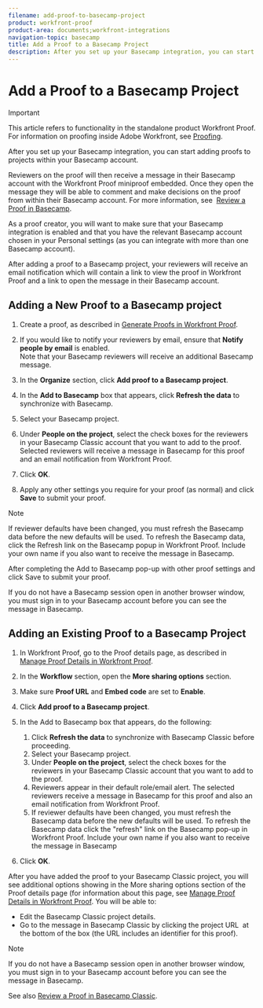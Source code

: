 ```yaml
---
filename: add-proof-to-basecamp-project
product: workfront-proof
product-area: documents;workfront-integrations
navigation-topic: basecamp
title: Add a Proof to a Basecamp Project
description: After you set up your Basecamp integration, you can start adding proofs to projects within your Basecamp account.
---
```


# Add a Proof to a Basecamp Project

>[!IMPORTANT]
>
>This article refers to functionality in the standalone product Workfront Proof. For information on proofing inside Adobe Workfront, see [Proofing](../../../review-and-approve-work/proofing/proofing.md).

After you set up your Basecamp integration, you can start adding proofs to projects within your Basecamp account.

Reviewers on the proof will then receive a message in their Basecamp account with the Workfront Proof miniproof embedded. Once they open the message they will be able to comment and make decisions on the proof from within their Basecamp account. For more information, see&nbsp; [Review a Proof in Basecamp](../../../workfront-proof/wp-integrations/basecamp/review-proof-basecamp.md).

As a proof creator, you will want to make sure that your Basecamp integration is enabled and that you have the relevant Basecamp account chosen in your Personal settings (as you can integrate with more than one Basecamp account).&nbsp;

After adding a proof to a Basecamp project, your reviewers will receive an email notification which will contain a link to view the proof in Workfront Proof and a link to open the message in their Basecamp account.

## Adding a New Proof to a Basecamp project

1. Create a proof, as described in [Generate Proofs in Workfront Proof](../../../workfront-proof/wp-work-proofsfiles/create-proofs-and-files/generate-proofs.md).&nbsp;
1. If you would like to notify your reviewers by email, ensure that&nbsp;**Notify people by email**&nbsp;is enabled.  
   Note that your Basecamp reviewers will receive an additional Basecamp message.

1. In the **Organize** section, click **Add proof to a Basecamp project**.

1. In the **Add to Basecamp** box that appears, click **Refresh the data** to synchronize with Basecamp.

1. Select your Basecamp project.
1. Under **People on the project**, select the check boxes for the reviewers in your Basecamp Classic account that you want to add to the proof.  
   Selected reviewers will receive a message in Basecamp for this proof and an email notification from Workfront Proof.

1. Click **OK**.&nbsp;
1. Apply any other settings you require for your proof (as normal) and click **Save** to submit your proof.&nbsp;

>[!NOTE]
>
>If reviewer defaults have been changed, you must refresh the Basecamp data before the new defaults will be used. To refresh the Basecamp data, click the Refresh link on the Basecamp popup in Workfront Proof.&nbsp;Include your own name if you also want to receive the message in Basecamp.
>
>After completing the Add to Basecamp pop-up with other proof settings and click Save to submit your proof.
>
>If you do not have a Basecamp session open in another browser window, you must sign in to your Basecamp account before you can see the message in Basecamp.

## Adding an Existing Proof to a Basecamp Project

1. In Workfront Proof, go to the Proof details page, as described in&nbsp; [Manage Proof Details in Workfront Proof](../../../workfront-proof/wp-work-proofsfiles/manage-your-work/manage-proof-details.md).
1. In the **Workflow** section, open the **More sharing options** section.

1. Make sure **Proof URL** and **Embed code** are set to **Enable**.

1. Click&nbsp;**Add proof to a Basecamp project**.
1. In the Add to Basecamp box that appears, do the following:

   1. Click **Refresh the data** to synchronize with Basecamp Classic before proceeding.
   1. Select your Basecamp project.&nbsp;
   1. Under **People on the project**, select the check boxes for the reviewers in your Basecamp Classic account that you want to add to the proof. 
   1. Reviewers appear in their default role/email alert. The selected reviewers receive a message in Basecamp for this proof and also an email notification from Workfront Proof.
   1. If reviewer defaults have been changed, you must refresh the Basecamp data before the new defaults will be used. To refresh the Basecamp data click the "refresh" link on the Basecamp pop-up in Workfront Proof. Include your own name if you also want to receive the message in Basecamp&nbsp;

1. Click **OK**.&nbsp;

After you have added the proof to your Basecamp Classic project, you will see additional options showing in the More sharing options section of the Proof details page (for information about this page, see [Manage Proof Details in Workfront Proof](../../../workfront-proof/wp-work-proofsfiles/manage-your-work/manage-proof-details.md).&nbsp;You will be able to:

* Edit the Basecamp Classic project details.
* Go to the message in Basecamp Classic by clicking the project URL&nbsp; at the bottom of the box (the URL includes an identifier for this proof).

>[!NOTE]
>
>If you do not have a Basecamp session open in another browser window, you must sign in to your Basecamp account before you can see the message in Basecamp.

See also [Review a Proof in Basecamp Classic](../../../workfront-proof/wp-integrations/basecamp-classic/review-proof-basecamp-classic.md).
